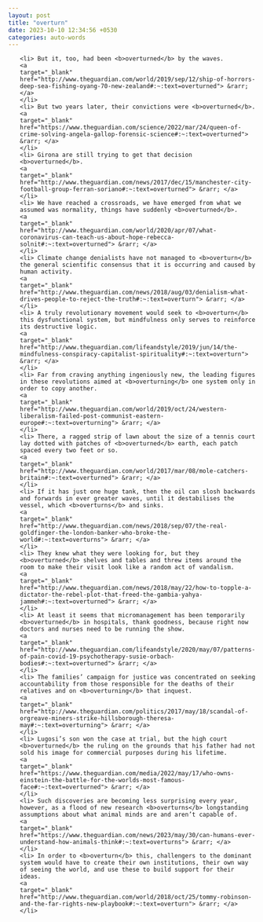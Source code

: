 ```yaml
---
layout: post
title: "overturn"
date: 2023-10-10 12:34:56 +0530
categories: auto-words
---
```

<ol>

    <li> But it, too, had been <b>overturned</b> by the waves.
    <a 
    target="_blank" 
    href="http://www.theguardian.com/world/2019/sep/12/ship-of-horrors-deep-sea-fishing-oyang-70-new-zealand#:~:text=overturned"> &rarr; </a>
    </li>
    <li> But two years later, their convictions were <b>overturned</b>.
    <a 
    target="_blank" 
    href="https://www.theguardian.com/science/2022/mar/24/queen-of-crime-solving-angela-gallop-forensic-science#:~:text=overturned"> &rarr; </a>
    </li>
    <li> Girona are still trying to get that decision <b>overturned</b>.
    <a 
    target="_blank" 
    href="http://www.theguardian.com/news/2017/dec/15/manchester-city-football-group-ferran-soriano#:~:text=overturned"> &rarr; </a>
    </li>
    <li> We have reached a crossroads, we have emerged from what we assumed was normality, things have suddenly <b>overturned</b>.
    <a 
    target="_blank" 
    href="http://www.theguardian.com/world/2020/apr/07/what-coronavirus-can-teach-us-about-hope-rebecca-solnit#:~:text=overturned"> &rarr; </a>
    </li>
    <li> Climate change denialists have not managed to <b>overturn</b> the general scientific consensus that it is occurring and caused by human activity.
    <a 
    target="_blank" 
    href="http://www.theguardian.com/news/2018/aug/03/denialism-what-drives-people-to-reject-the-truth#:~:text=overturn"> &rarr; </a>
    </li>
    <li> A truly revolutionary movement would seek to <b>overturn</b> this dysfunctional system, but mindfulness only serves to reinforce its destructive logic.
    <a 
    target="_blank" 
    href="http://www.theguardian.com/lifeandstyle/2019/jun/14/the-mindfulness-conspiracy-capitalist-spirituality#:~:text=overturn"> &rarr; </a>
    </li>
    <li> Far from craving anything ingeniously new, the leading figures in these revolutions aimed at <b>overturning</b> one system only in order to copy another.
    <a 
    target="_blank" 
    href="http://www.theguardian.com/world/2019/oct/24/western-liberalism-failed-post-communist-eastern-europe#:~:text=overturning"> &rarr; </a>
    </li>
    <li> There, a ragged strip of lawn about the size of a tennis court lay dotted with patches of <b>overturned</b> earth, each patch spaced every two feet or so.
    <a 
    target="_blank" 
    href="http://www.theguardian.com/world/2017/mar/08/mole-catchers-britain#:~:text=overturned"> &rarr; </a>
    </li>
    <li> If it has just one huge tank, then the oil can slosh backwards and forwards in ever greater waves, until it destabilises the vessel, which <b>overturns</b> and sinks.
    <a 
    target="_blank" 
    href="http://www.theguardian.com/news/2018/sep/07/the-real-goldfinger-the-london-banker-who-broke-the-world#:~:text=overturns"> &rarr; </a>
    </li>
    <li> They knew what they were looking for, but they <b>overturned</b> shelves and tables and threw items around the room to make their visit look like a random act of vandalism.
    <a 
    target="_blank" 
    href="http://www.theguardian.com/news/2018/may/22/how-to-topple-a-dictator-the-rebel-plot-that-freed-the-gambia-yahya-jammeh#:~:text=overturned"> &rarr; </a>
    </li>
    <li> At least it seems that micromanagement has been temporarily <b>overturned</b> in hospitals, thank goodness, because right now doctors and nurses need to be running the show.
    <a 
    target="_blank" 
    href="http://www.theguardian.com/lifeandstyle/2020/may/07/patterns-of-pain-covid-19-psychotherapy-susie-orbach-bodies#:~:text=overturned"> &rarr; </a>
    </li>
    <li> The families’ campaign for justice was concentrated on seeking accountability from those responsible for the deaths of their relatives and on <b>overturning</b> that inquest.
    <a 
    target="_blank" 
    href="http://www.theguardian.com/politics/2017/may/18/scandal-of-orgreave-miners-strike-hillsborough-theresa-may#:~:text=overturning"> &rarr; </a>
    </li>
    <li> Lugosi’s son won the case at trial, but the high court <b>overturned</b> the ruling on the grounds that his father had not sold his image for commercial purposes during his lifetime.
    <a 
    target="_blank" 
    href="https://www.theguardian.com/media/2022/may/17/who-owns-einstein-the-battle-for-the-worlds-most-famous-face#:~:text=overturned"> &rarr; </a>
    </li>
    <li> Such discoveries are becoming less surprising every year, however, as a flood of new research <b>overturns</b> longstanding assumptions about what animal minds are and aren’t capable of.
    <a 
    target="_blank" 
    href="https://www.theguardian.com/news/2023/may/30/can-humans-ever-understand-how-animals-think#:~:text=overturns"> &rarr; </a>
    </li>
    <li> In order to <b>overturn</b> this, challengers to the dominant system would have to create their own institutions, their own way of seeing the world, and use these to build support for their ideas.
    <a 
    target="_blank" 
    href="http://www.theguardian.com/world/2018/oct/25/tommy-robinson-and-the-far-rights-new-playbook#:~:text=overturn"> &rarr; </a>
    </li>